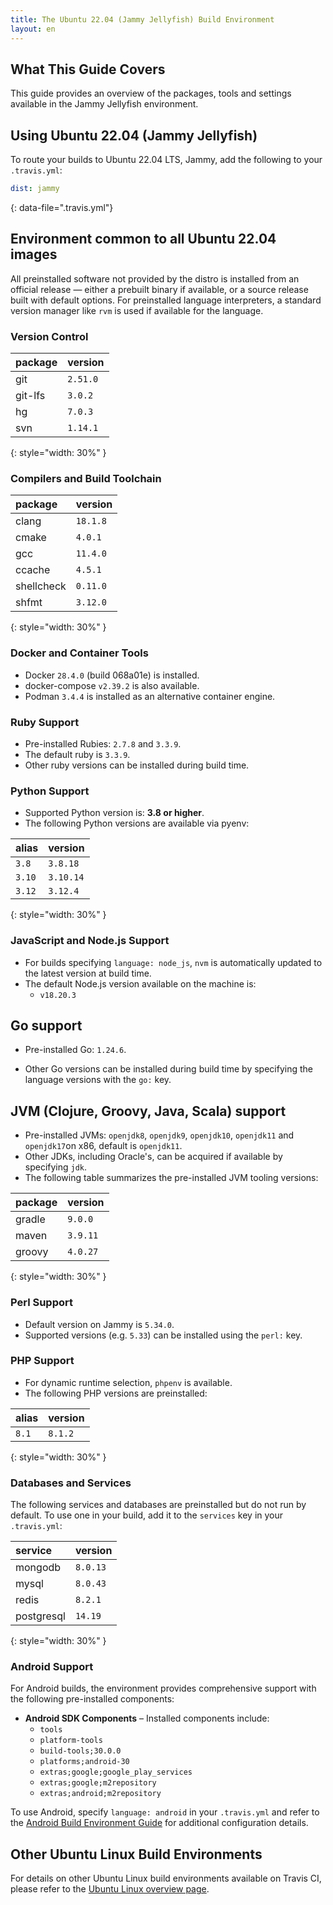 ```yaml
---
title: The Ubuntu 22.04 (Jammy Jellyfish) Build Environment
layout: en
---
```


## What This Guide Covers

This guide provides an overview of the packages, tools and settings available in the Jammy Jellyfish environment.

## Using Ubuntu 22.04 (Jammy Jellyfish)

To route your builds to Ubuntu 22.04 LTS, Jammy, add the following to your `.travis.yml`:

```yaml
dist: jammy
```
{: data-file=".travis.yml"}

## Environment common to all Ubuntu 22.04 images

All preinstalled software not provided by the distro is installed from an official release — either a prebuilt binary if available, or a source release built with default options.
For preinstalled language interpreters, a standard version manager like `rvm` is used if available for the language.

### Version Control

| package  | version   |
|:---------|:----------|
| git      | `2.51.0`  |
| git-lfs  | `3.0.2`   |
| hg       | `7.0.3`   |
| svn      | `1.14.1`  |
{: style="width: 30%" }

### Compilers and Build Toolchain

| package    | version   |
|:-----------|:----------|
| clang      | `18.1.8`  |
| cmake      | `4.0.1`  |
| gcc        | `11.4.0`  |
| ccache     | `4.5.1`   |
| shellcheck | `0.11.0`  |
| shfmt      | `3.12.0`   |
{: style="width: 30%" }

### Docker and Container Tools

* Docker `28.4.0` (build 068a01e) is installed.
* docker-compose `v2.39.2` is also available.
* Podman `3.4.4` is installed as an alternative container engine.

### Ruby Support

* Pre-installed Rubies: `2.7.8` and `3.3.9`.
* The default ruby is `3.3.9`.
* Other ruby versions can be installed during build time.

### Python Support

* Supported Python version is: **3.8 or higher**.
* The following Python versions are available via pyenv:

| alias  | version   |
|:-------|:----------|
| `3.8`  | `3.8.18`  |
| `3.10` | `3.10.14`  |
| `3.12` | `3.12.4`  |
{: style="width: 30%" }

### JavaScript and Node.js Support

* For builds specifying `language: node_js`, `nvm` is automatically updated to the latest version at build time.
* The default Node.js version available on the machine is:
  * `v18.20.3`

## Go support

* Pre-installed Go: `1.24.6`.

* Other Go versions can be installed during build time by specifying the language versions with the `go:` key.

## JVM (Clojure, Groovy, Java, Scala) support

* Pre-installed JVMs: `openjdk8`, `openjdk9`, `openjdk10`, `openjdk11` and `openjdk17`on x86, default is `openjdk11`.
* Other JDKs, including Oracle's, can be acquired if available by specifying `jdk`.
* The following table summarizes the pre-installed JVM tooling versions:

| package | version   |
|:--------|:----------|
| gradle  | `9.0.0`     |
| maven   | `3.9.11`   |
| groovy  | `4.0.27`  |
{: style="width: 30%" }

### Perl Support

* Default version on Jammy is `5.34.0`.
* Supported versions (e.g. `5.33`) can be installed using the `perl:` key.

### PHP Support

* For dynamic runtime selection, `phpenv` is available.
* The following PHP versions are preinstalled:

| alias | version  |
|:------|:---------|
| `8.1` | `8.1.2`  |
{: style="width: 30%" }

### Databases and Services

The following services and databases are preinstalled but do not run by default.
To use one in your build, add it to the `services` key in your `.travis.yml`:

| service      | version   |
|:-------------|:----------|
| mongodb      | `8.0.13`  |
| mysql        | `8.0.43`  |
| redis        | `8.2.1`   |
| postgresql   | `14.19`   |
{: style="width: 30%" }

### Android Support

For Android builds, the environment provides comprehensive support with the following pre-installed components:

- **Android SDK Components** – Installed components include:
  - `tools`
  - `platform-tools`
  - `build-tools;30.0.0`
  - `platforms;android-30`
  - `extras;google;google_play_services`
  - `extras;google;m2repository`
  - `extras;android;m2repository`

To use Android, specify `language: android` in your `.travis.yml` and refer to the [Android Build Environment Guide](/user/languages/android/) for additional configuration details.

## Other Ubuntu Linux Build Environments

For details on other Ubuntu Linux build environments available on Travis CI, please refer to the [Ubuntu Linux overview page](/user/reference/linux/).
